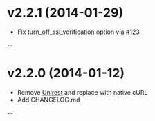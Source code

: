 v2.2.1 (2014-01-29)
===================

* Fix turn_off_ssl_verification option via [#123](https://github.com/sendgrid/sendgrid-php/pull/123)

--

v2.2.0 (2014-01-12)
===================

* Remove [Unirest](https://github.com/Mashape/unirest-php/) and replace with native cURL
* Add CHANGELOG.md

--

